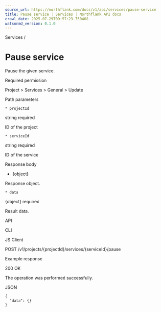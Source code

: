 ```yaml
---
source_url: https://northflank.com/docs/v1/api/services/pause-service
title: Pause service | Services | Northflank API docs
crawl_date: 2025-07-29T09:57:23.750408
watsonmd_version: 0.1.0
---
```


Services / 

# Pause service

Pause the given service.

Required permission

Project > Services > General > Update

Path parameters

    * projectId

string required

ID of the project

    * serviceId

string required

ID of the service




Response body

  * {object}

Response object.

    * data

{object} required

Result data.




API

CLI

JS Client

POST /v1/projects/{projectId}/services/{serviceId}/pause

Example response

200 OK

The operation was performed successfully.

JSON
    
    
    {
      "data": {}
    }